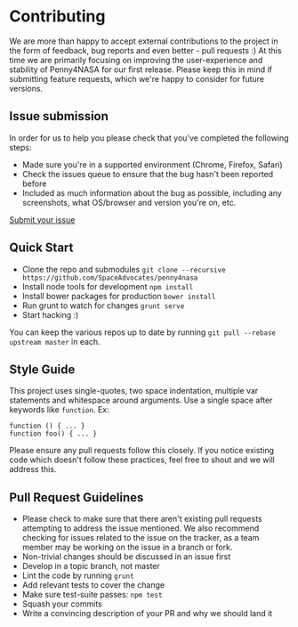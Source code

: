 # Contributing

We are more than happy to accept external contributions to the project in the form of feedback, bug reports and even better - pull requests :) At this time we are primarily focusing on improving the user-experience and stability of Penny4NASA for our first release. Please keep this in mind if submitting feature requests, which we're happy to consider for future versions.

## Issue submission

In order for us to help you please check that you've completed the following steps:

* Made sure you're in a supported environment (Chrome, Firefox, Safari)
* Check the issues queue to ensure that the bug hasn't been reported before
* Included as much information about the bug as possible, including any screenshots, what OS/browser and version you're on, etc.

[Submit your issue](https://github.com/SpaceAdvocates/penny4nasa/issues/new)

## Quick Start

- Clone the repo and submodules `git clone --recursive https://github.com/SpaceAdvocates/penny4nasa`
- Install node tools for development `npm install`
- Install bower packages for production `bower install`
- Run grunt to watch for changes `grunt serve`
- Start hacking :)

You can keep the various repos up to date by running `git pull --rebase upstream master` in each.

## Style Guide

This project uses single-quotes, two space indentation, multiple var statements and whitespace around arguments. Use a single space after keywords like `function`. Ex:

```
function () { ... }
function foo() { ... }
```

Please ensure any pull requests follow this closely. If you notice existing code which doesn't follow these practices, feel free to shout and we will address this.

## Pull Request Guidelines

* Please check to make sure that there aren't existing pull requests attempting to address the issue mentioned. We also recommend checking for issues related to the issue on the tracker, as a team member may be working on the issue in a branch or fork.
* Non-trivial changes should be discussed in an issue first
* Develop in a topic branch, not master
* Lint the code by running `grunt`
* Add relevant tests to cover the change
* Make sure test-suite passes: `npm test`
* Squash your commits
* Write a convincing description of your PR and why we should land it